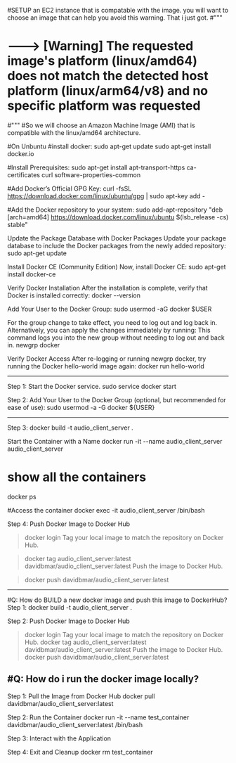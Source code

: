 #SETUP an EC2 instance that is compatable with the image.  you will want to choose an image that can help you avoid this warning. That i just got.
#"""
# ---> [Warning] The requested image's platform (linux/amd64) does not match the detected host platform (linux/arm64/v8) and no specific platform was requested
#"""
#So we will choose an Amazon Machine Image (AMI) that is compatible with the linux/amd64 architecture.

#On Unbuntu
#install docker:
sudo apt-get update
sudo apt-get install docker.io

#Install Prerequisites:
sudo apt-get install apt-transport-https ca-certificates curl software-properties-common

#Add Docker’s Official GPG Key:
curl -fsSL https://download.docker.com/linux/ubuntu/gpg | sudo apt-key add -

#Add the Docker repository to your system:
sudo add-apt-repository "deb [arch=amd64] https://download.docker.com/linux/ubuntu $(lsb_release -cs) stable"

Update the Package Database with Docker Packages
Update your package database to include the Docker packages from the newly added repository:
sudo apt-get update

Install Docker CE (Community Edition)
Now, install Docker CE:
sudo apt-get install docker-ce

Verify Docker Installation
After the installation is complete, verify that Docker is installed correctly:
docker --version

Add Your User to the Docker Group:
sudo usermod -aG docker $USER

For the group change to take effect, you need to log out and log back in. Alternatively, you can apply the changes immediately by running:
This command logs you into the new group without needing to log out and back in.
newgrp docker

Verify Docker Access
After re-logging or running newgrp docker, try running the Docker hello-world image again:
docker run hello-world

-------------------------------

Step 1: Start the Docker service.
sudo service docker start

Step 2: Add Your User to the Docker Group (optional, but recommended for ease of use):
sudo usermod -a -G docker ${USER}

-------------------------------

Step 3:
docker build -t audio_client_server .

Start the Container with a Name
docker run -it --name audio_client_server audio_client_server

# show all the containers
docker ps

#Access the container
docker exec -it audio_client_server /bin/bash


Step 4: Push Docker Image to Docker Hub

> docker login
Tag your local image to match the repository on Docker Hub.

> docker tag audio_client_server:latest davidbmar/audio_client_server:latest
Push the image to Docker Hub.

> docker push davidbmar/audio_client_server:latest

-------------------------------------------
#Q: How do BUILD a new docker image and push this image to DockerHub?
Step 1:
docker build -t audio_client_server .

Step 2: Push Docker Image to Docker Hub
> docker login
Tag your local image to match the repository on Docker Hub.
> docker tag audio_client_server:latest davidbmar/audio_client_server:latest
Push the image to Docker Hub.
> docker push davidbmar/audio_client_server:latest


#Q: How do i run the docker image locally?
-------------------------------------------
Step 1: Pull the Image from Docker Hub
docker pull davidbmar/audio_client_server:latest

Step 2: Run the Container
docker run -it --name test_container davidbmar/audio_client_server:latest /bin/bash

Step 3: Interact with the Application

Step 4: Exit and Cleanup
docker rm test_container

